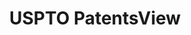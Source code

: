 ---
bigquery: https://console.cloud.google.com/bigquery?p=patents-public-data&d=patentsview&page=dataset
citation: Attribution should be given to PatentsView for use, distribution, or derivative
  works.
code: https://github.com/CSSIP-AIR/PatentsView-Code-Snippets/
contributors: USPTO
cost: None
description: 'PatentsView includes US patent data including raw data (summaries, applications,
  pregrant applications), disambugations of inventors and assignees, and inventor
  gender estimates.  Also foreign priority data, # of figures and sheets, and government
  interest statements.'
documentation: https://patentsview.org/query/builder-faqs
last_edit: Mon, 04 Apr 2022 19:02:57 GMT
location: https://patentsview.org/
maintained_by: USPTO
record_creation_timestamp: 12/2/2020 17:20:46
schema_fields: '[''disamb_assignee_id_20200331'', ''ipc_class'', ''num_sheets'', ''classification_level'',
  ''_371_date'', ''publication_number'', ''latin_name'', ''id'', ''location_id'',
  ''subsection_id'', ''section'', ''longitude'', ''rel_id'', ''application_id'', ''deceased'',
  ''rawinventor_id'', ''disamb_inventor_id_20200331'', ''mainclass_id'', ''series_code'',
  ''subgroup_id'', ''term_grant'', ''action_date'', ''category_id'', ''disamb_inventor_id_20191008'',
  ''num_claims'', ''organization'', ''type'', ''assignee_id'', ''gi_statement'', ''title'',
  ''name_last'', ''country_transformed'', ''lapse_of_patent'', ''exemplary'', ''country'',
  ''disamb_assignee_id_20200630'', ''disamb_assignee_id_20191231'', ''num_figures'',
  ''classification_value'', ''f102_date'', ''abstract'', ''lname'', ''date'', ''relkind'',
  ''disamb_assignee_id_20191008'', ''rule_47'', ''dependent'', ''field_title'', ''contract_award_number'',
  ''group_id'', ''reldocno'', ''status'', ''variety'', ''classification_data_source'',
  ''county_fips'', ''male_flag'', ''classification_status'', ''disamb_assignee_id_20190312'',
  ''disamb_inventor_id_20171003'', ''subclass_id'', ''disamb_inventor_id_20200929'',
  ''role'', ''male'', ''organization_id'', ''city'', ''applicant_type'', ''subgroup'',
  ''withdrawn'', ''name'', ''section_id'', ''doc_type'', ''disamb_inventor_id_20190820'',
  ''sector_title'', ''disamb_assignee_id_20181127'', ''name_first'', ''disamb_inventor_id_20181127'',
  ''level_two'', ''level_one'', ''term_extension'', ''disamb_inventor_id_20190312'',
  ''uuid'', ''disamb_inventor_id_20170307'', ''text'', ''ipc_version_indicator'',
  ''group'', ''disamb_inventor_id_20180528'', ''symbol_position'', ''state_fips'',
  ''doctype'', ''level_three'', ''fname'', ''term_disclaimer'', ''disamb_inventor_id_20191231'',
  ''designation'', ''sequence'', ''length'', ''lawyer_id'', ''inventor_id'', ''field_id'',
  ''rawlocation_id'', ''disamb_inventor_id_20171226'', ''latitude'', ''patent_id'',
  ''subcategory_id'', ''county'', ''attribution_status'', ''number'', ''main_group'',
  ''disamb_assignee_id_20190820'', ''state'', ''kind'', ''disamb_inventor_id_20170808'',
  ''disamb_inventor_id_20201229'', ''rawassignee_id'', ''category'', ''f371_date'',
  ''num'', ''filename'', ''citation_id'', ''_102_date'', ''disamb_assignee_id_20200929'',
  ''disclaimer_date'', ''latlong'', ''disamb_inventor_id_20200630'', ''subclass'']'
shortname: patentsview
tags:
- disambiguation
- United States
- gender
terms_of_use: Creative Commons Attribution 4.0 International License.
timeframe: 1963-1999
title: USPTO PatentsView
uuid: cf1780b1-e265-4e49-8d1d-83b9cfe0fd9a
---